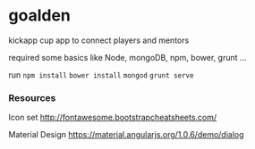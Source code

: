 # goalden
kickapp cup app to connect players and mentors

required some basics like Node, mongoDB, npm, bower, grunt ...

run `npm install` `bower install` `mongod` `grunt serve`


### Resources

Icon set http://fontawesome.bootstrapcheatsheets.com/

Material Design https://material.angularjs.org/1.0.6/demo/dialog
